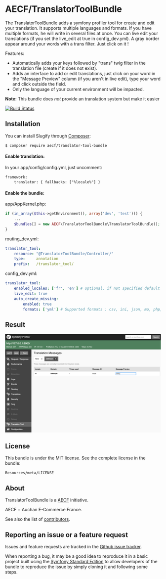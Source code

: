 AECF/TranslatorToolBundle
=============

The TranslatorToolBundle adds a symfony profiler tool for create and edit your translation.
It supports multiple languages and formats.
If you have multiple formats, he will write in several files at once.
You can live edit your translations (if you set the live_edit at true in config_dev.yml).
A gray border appear around your words with a trans filter. Just click on it !

Features:

- Automatically adds your keys followed by "trans" twig filter in the translation file (create if it does not exist).
- Adds an interface to add or edit translations, just click on your word in the "Message Preview" column (if you aren't in live edit), type your word and click outside the field.
- Only the language of your current environment will be impacted.

**Note:** This bundle does *not* provide an translation system but make it easier

[![Build Status](https://travis-ci.org/Aecf/TranslatorToolBundle.svg?branch=master)](https://travis-ci.org/Aecf/TranslatorToolBundle)

Installation
------------

You can install Slugify through [Composer](https://getcomposer.org):

```shell
$ composer require aecf/translator-tool-bundle
```

#### Enable translation:
In your app/config/config.yml, just uncomment:

    framework:
        translator: { fallbacks: ["%locale%"] }

#### Enable the bundle:

app/AppKernel.php:

```php
if (in_array($this->getEnvironment(), array('dev', 'test'))) {
    ...
    $bundles[] = new AECF\TranslatorToolBundle\TranslatorToolBundle();
}
```

routing_dev.yml:

```yml
translator_tool:
    resource: "@TranslatorToolBundle/Controller/"
    type:     annotation
    prefix:   /translator_tool/
```

config_dev.yml:

```yml
translator_tool:
    enabled_locales: ['fr', 'en'] # optional, if not specified default value is parameter "locale"
    live_edit: true
    auto_create_missing:
        enabled: true
        formats: ['yml'] # Supported formats : csv, ini, json, mo, php, po, yml, xml
```

Result
------

![TranslatorTool Profiler](Resources/doc/profiler.png)

License
-------

This bundle is under the MIT license. See the complete license in the bundle:

    Resources/meta/LICENSE

About
-----

TranslatorToolBundle is a [AECF](https://github.com/Aecf) initiative.

AECF = Auchan E-Commerce France.

See also the list of [contributors](https://github.com/Aecf/TranslatorToolBundle/contributors).

Reporting an issue or a feature request
---------------------------------------

Issues and feature requests are tracked in the [Github issue tracker](https://github.com/Aecf/TranslatorToolBundle/issues).

When reporting a bug, it may be a good idea to reproduce it in a basic project
built using the [Symfony Standard Edition](https://github.com/symfony/symfony-standard)
to allow developers of the bundle to reproduce the issue by simply cloning it
and following some steps.
